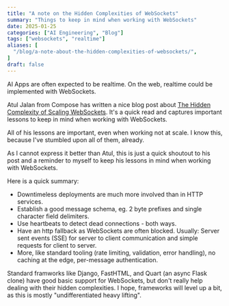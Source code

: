 ```yaml
---
title: "A note on the Hidden Complexities of WebSockets"
summary: "Things to keep in mind when working with WebSockets"
date: 2025-01-25
categories: ["AI Engineering", "Blog"]
tags: ["websockets", "realtime"]
aliases: [
  "/blog/a-note-about-the-hidden-complexities-of-websockets/", 
]
draft: false
---
```


AI Apps are often expected to be realtime. On the web, realtime could be implemented with WebSockets.

Atul Jalan from Compose has written a nice blog post about 
[The Hidden Complexity of Scaling WebSockets](https://composehq.com/blog/scaling-websockets-1-23-25). It's a quick read and
captures important lessons to keep in mind when working with WebSockets. 

All of his lessons are important, even when working not at scale. I know this, because I've stumbled upon all of them, already.

As I cannot express it better than Atul, this is just a quick shoutout to his post and a reminder to myself to keep his lessons in mind when working with WebSockets.

Here is a quick summary:

- Downtimeless deployments are much more involved than in HTTP services.
- Establish a good message schema, eg. 2 byte prefixes and single character field delimiters.
- Use heartbeats to detect dead connections - both ways.
- Have an http fallback as WebSockets are often blocked. Usually: Server sent events (SSE) for server to client communication and simple requests for client to server.
- More, like standard tooling (rate limiting, validation, error handling), no caching at the edge, per-message authentication.

Standard framworks like Django, FastHTML, and Quart (an async Flask clone) have good basic support for WebSockets, but don't really help dealing with their hidden complexities. I hope, frameworks will level up a bit, as this is mostly "undifferentiated heavy lifting".